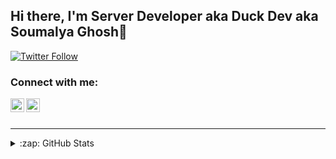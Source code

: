 ## Hi there, I'm Server Developer aka Duck Dev aka Soumalya Ghosh👋

[![Twitter Follow](https://img.shields.io/twitter/follow/Soumalyaplayz?color=1da1f2&style=for-the-badge)](https://twitter.com/Soumalyaplayz)


### Connect with me:

[<img align="left" alt="website" width="22px" src="https://cdn.jsdelivr.net/npm/simple-icons@v3/icons/internetexplorer.svg" />][website]
[<img align="left" alt="Twitter" width="22px" src="https://cdn.jsdelivr.net/npm/simple-icons@v3/icons/twitter.svg" />][twitter]


<br />
<br />

---

<details>
  <summary>:zap: GitHub Stats</summary>

  <img align="left" alt="ServerDeveloper9447's GitHub Stats" src="https://github-readme-stats.vercel.app/api?username=ServerDeveloper9447&show_icons=true&hide_border=true" />

</details>

[website]: https://duck.is-a.dev
[twitter]: https://twitter.com/Soumalyaplayz
